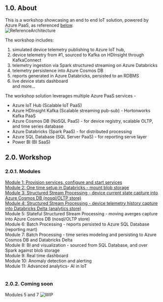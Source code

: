 ## 1.0. About
This is a workshop showcasing an end to end IoT solution, powered by Azure PaaS, as referenced [below](decks/ReferenceArchitecture.pptx).<br>
![ReferenceArchitecture](images/ReferenceArchitecture.png)

The workshop includes:<br> 
1.  simulated device telemetry publishing to Azure IoT hub, 
2.  device telemetry from #1, sourced to Kafka on HDInsight through KafkaConnect<BR> 
3.  telemetry ingestion via Spark structured streaming on Azure Databricks<BR>
4.  telemetry persistence into Azure Cosmos DB<br>
5.  reports generated in Azure Databricks, persisted to an RDBMS<br>
6.  live device stats dashboard<br>
and more...<br>
  
The workshop solution leverages multiple Azure PaaS services - <BR>
  - Azure IoT Hub (Scalable IoT PaaS) <BR>
  - Azure HDInsight Kafka (Scalable streaming pub-sub) - Hortonworks Kafka PaaS <BR>
  - Azure Cosmos DB (NoSQL PaaS)  - for device registry, scalable OLTP, and time series database <BR>
  - Azure Databricks (Spark PaaS) - for distributed processing <BR>
  - Azure SQL Database (SQL Server PaaS) - for reporting serve layer <BR>
  - Power BI (BI SaaS) <BR>
  
## 2.0. Workshop
### 2.0.1. Modules 
[Module 1: Provision services, configure and start services](docs/WorkshopReadMe.md#module-1-provision-services-configure-and-start-services)<BR>
[Module 2: One time setup in Databricks - mount blob storage](docs/WorkshopReadMe.md#module-2-setup)<BR>
[Module 3: Structured Stream Processing - device current state capture into Azure Cosmos DB (nosql/OLTP store)](docs/WorkshopReadMe.md#module-3-structured-stream-processing---device-current-state-capture-into-azure-cosmos-db-nosql)<BR>
[Module 4: Structured Stream Processing - device telemetry history capture into Databricks Delta (analytics store)](docs/WorkshopReadMe.md#module-4-structured-stream-processing---device-telemetry-history-capture-into-databricks-delta)<BR>
Module 5: Stateful Structured Stream Processing - moving averges capture into Azure Cosmos DB (nosql/OLTP store)<BR>
Module 6: Batch Processing - reports persisted to Azure SQL Database (reporting mart)<BR>
Module 7: Batch Processing - time series modeling and persisting to Azure Cosmos DB and Databricks Delta<BR>
Module 8: BI and visualization - sourced from SQL Database, and over Spark against blob storage<BR>
Module 9: Real time dashboard<BR>
Module 10: Anomaly detection and alerting<BR>
Module 11: Advanced analytics- AI in IoT<BR>
<br>
  
### 2.0.2. Coming soon
Modules 5 and 7
![WIP](images/WorkInProgress.png)

 

